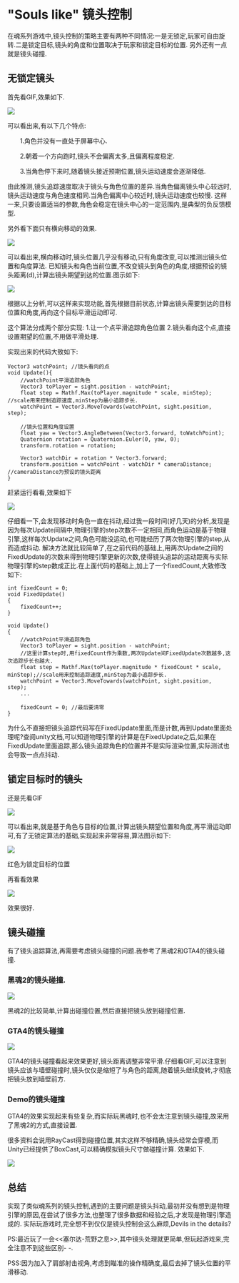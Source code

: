 ﻿# "Souls like" 镜头控制
在魂系列游戏中,镜头控制的策略主要有两种不同情况:一是无锁定,玩家可自由旋转.二是锁定目标,镜头的角度和位置取决于玩家和锁定目标的位置.
另外还有一点就是镜头碰撞.

## 无锁定镜头
首先看GIF,效果如下.

![](https://raw.githubusercontent.com/knightlyj/demo/master/docs/img/ds-nolock.gif)

可以看出来,有以下几个特点:

&emsp;&emsp;1.角色并没有一直处于屏幕中心.

&emsp;&emsp;2.朝着一个方向跑时,镜头不会偏离太多,且偏离程度稳定.

&emsp;&emsp;3.当角色停下来时,随着镜头接近预期位置,镜头运动速度会逐渐降低.


由此推测,镜头追踪速度取决于镜头与角色位置的差异.当角色偏离镜头中心较远时,镜头运动速度与角色速度相同.当角色偏离中心较近时,镜头运动速度也较慢.
这样一来,只要设置适当的参数,角色会稳定在镜头中心的一定范围内,是典型的负反馈模型.


另外看下面只有横向移动的效果.

![](https://raw.githubusercontent.com/knightlyj/demo/master/docs/img/ds-nolockHor.gif)

可以看出来,横向移动时,镜头位置几乎没有移动,只有角度改变,可以推测出镜头位置和角度算法.
已知镜头和角色当前位置,不改变镜头到角色的角度,根据预设的镜头距离(d),计算出镜头期望到达的位置.图示如下:

![](https://raw.githubusercontent.com/knightlyj/demo/master/docs/img/camera-free.gif)

根据以上分析,可以这样来实现功能,首先根据目前状态,计算出镜头需要到达的目标位置和角度,再向这个目标平滑运动即可.

这个算法分成两个部分实现:
	1.让一个点平滑追踪角色位置
	2.镜头看向这个点,直接设置期望的位置,不用做平滑处理.

实现出来的代码大致如下:
```
Vector3 watchPoint; //镜头看向的点
void Update(){
	//watchPoint平滑追踪角色
	Vector3 toPlayer = sight.position - watchPoint;
    float step = Mathf.Max(toPlayer.magnitude * scale, minStep); //scale用来控制追踪速度,minStep为最小追踪步长.
    watchPoint = Vector3.MoveTowards(watchPoint, sight.position, step);

	//镜头位置和角度设置
	float yaw = Vector3.AngleBetween(Vector3.forward, toWatchPoint);
	Quaternion rotation = Quaternion.Euler(0, yaw, 0);
	transform.rotation = rotation;

	Vector3 watchDir = rotation * Vector3.forward;
	transform.position = watchPoint - watchDir * cameraDistance; //cameraDistance为预设的镜头距离
}
```

赶紧运行看看,效果如下

![](https://raw.githubusercontent.com/knightlyj/demo/master/docs/img/shake.gif)

仔细看一下,会发现移动时角色一直在抖动,经过我一段时间(好几天)的分析,发现是因为每次Update间隔中,物理引擎的step次数不一定相同,而角色运动是基于物理引擎,这样每次Update之间,角色可能没运动,也可能经历了两次物理引擎的step,从而造成抖动.
解决方法就比较简单了,在之前代码的基础上,用两次Update之间的FixedUpdate的次数来得到物理引擎更新的次数,使得镜头追踪的运动距离与实际物理引擎的step数成正比.在上面代码的基础上,加上了一个fixedCount,大致修改如下:

```
int fixedCount = 0;
void FixedUpdate()
{
    fixedCount++;
}

void Update()
{
	//watchPoint平滑追踪角色
	Vector3 toPlayer = sight.position - watchPoint;
	//这里计算step时,用fixedCount作为乘数,两次Update间FixedUpdate次数越多,这次追踪步长也越大.
    float step = Mathf.Max(toPlayer.magnitude * fixedCount * scale, minStep);//scale用来控制追踪速度,minStep为最小追踪步长.
    watchPoint = Vector3.MoveTowards(watchPoint, sight.position, step);
	...

    fixedCount = 0; //最后要清零 
}
```


为什么不直接把镜头追踪代码写在FixedUpdate里面,而是计数,再到Update里面处理呢?查阅unity文档,可以知道物理引擎的计算是在FixedUpdate之后,如果在FixedUpdate里面追踪,那么镜头追踪角色的位置并不是实际渲染位置,实际测试也会导致一点点抖动.

## 锁定目标时的镜头
还是先看GIF

![](https://raw.githubusercontent.com/knightlyj/demo/master/docs/img/ds-lock.gif)

可以看出来,就是基于角色与目标的位置,计算出镜头期望位置和角度,再平滑运动即可,有了无锁定算法的基础,实现起来非常容易,算法图示如下:

![](https://raw.githubusercontent.com/knightlyj/demo/master/docs/img/camera-lock.gif)

红色为锁定目标的位置

再看看效果

![](https://raw.githubusercontent.com/knightlyj/demo/master/docs/img/noshake-lock.gif)

效果很好.

## 镜头碰撞
有了镜头追踪算法,再需要考虑镜头碰撞的问题.我参考了黑魂2和GTA4的镜头碰撞.

### 黑魂2的镜头碰撞.

![](https://raw.githubusercontent.com/knightlyj/demo/master/docs/img/ds-camera-collision.gif)

黑魂2的比较简单,计算出碰撞位置,然后直接把镜头放到碰撞位置.

### GTA4的镜头碰撞

![](https://raw.githubusercontent.com/knightlyj/demo/master/docs/img/gta4-camera-collision.gif)

GTA4的镜头碰撞看起来效果更好,镜头距离调整非常平滑.仔细看GIF,可以注意到镜头应该与墙壁碰撞时,镜头仅仅是缩短了与角色的距离,随着镜头继续旋转,才彻底把镜头放到墙壁前方.

### Demo的镜头碰撞
GTA4的效果实现起来有些复杂,而实际玩黑魂时,也不会太注意到镜头碰撞,故采用了黑魂2的方式,直接设置.

很多资料会说用RayCast得到碰撞位置,其实这样不够精确,镜头经常会穿模,而Unity已经提供了BoxCast,可以精确模拟镜头尺寸做碰撞计算.
效果如下.

![](https://raw.githubusercontent.com/knightlyj/demo/master/docs/img/demo-camera-collision.gif)

## 总结
实现了类似魂系列的镜头控制,遇到的主要问题是镜头抖动,最初并没有想到是物理引擎的原因,在尝试了很多方法,也整理了很多数据和经验之后,才发现是物理引擎造成的.
实际玩游戏时,完全想不到仅仅是镜头控制会这么麻烦,Devils in the details?

PS:最近玩了一会<<塞尔达-荒野之息>>,其中镜头处理就更简单,但玩起游戏来,完全注意不到这些区别- -.

PSS:因为加入了肩部射击视角,考虑到瞄准的操作精确度,最后去掉了镜头位置的平滑移动.



